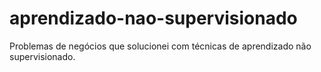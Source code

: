 # aprendizado-nao-supervisionado
Problemas de negócios que solucionei com técnicas de aprendizado não supervisionado.

